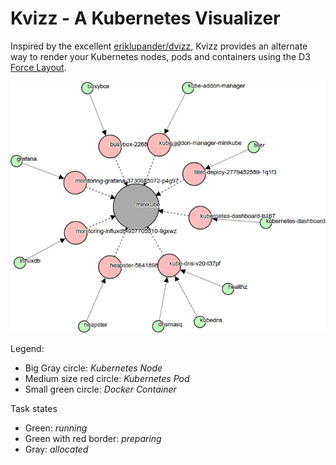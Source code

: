 # Kvizz - A Kubernetes Visualizer
Inspired by the excellent [eriklupander/dvizz](https://github.com/eriklupander/dvizz.git), Kvizz provides an alternate way to render your Kubernetes nodes, pods and containers using the D3 [Force Layout](https://github.com/d3/d3-3.x-api-reference/blob/master/Force-Layout.md).

![Kvizz image](kvizz1.png)

Legend:
- Big Gray circle: *Kubernetes Node*
- Medium size red circle: *Kubernetes Pod*
- Small green circle: *Docker Container*

Task states
- Green: *running*
- Green with red border: *preparing*
- Gray: *allocated*

